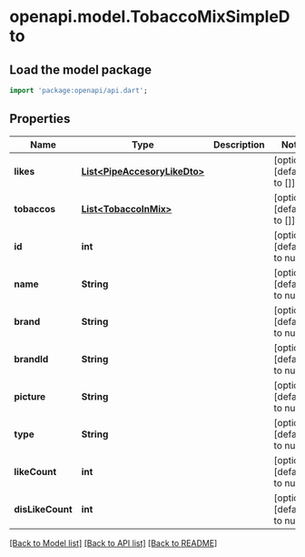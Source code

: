 # openapi.model.TobaccoMixSimpleDto

## Load the model package
```dart
import 'package:openapi/api.dart';
```

## Properties
Name | Type | Description | Notes
------------ | ------------- | ------------- | -------------
**likes** | [**List&lt;PipeAccesoryLikeDto&gt;**](PipeAccesoryLikeDto.md) |  | [optional] [default to []]
**tobaccos** | [**List&lt;TobaccoInMix&gt;**](TobaccoInMix.md) |  | [optional] [default to []]
**id** | **int** |  | [optional] [default to null]
**name** | **String** |  | [optional] [default to null]
**brand** | **String** |  | [optional] [default to null]
**brandId** | **String** |  | [optional] [default to null]
**picture** | **String** |  | [optional] [default to null]
**type** | **String** |  | [optional] [default to null]
**likeCount** | **int** |  | [optional] [default to null]
**disLikeCount** | **int** |  | [optional] [default to null]

[[Back to Model list]](../README.md#documentation-for-models) [[Back to API list]](../README.md#documentation-for-api-endpoints) [[Back to README]](../README.md)


